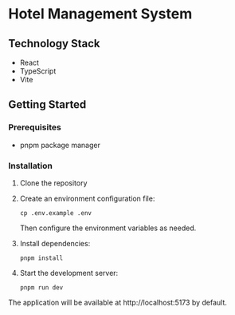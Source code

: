# Hotel Management System

## Technology Stack
- React
- TypeScript
- Vite

## Getting Started

### Prerequisites
- pnpm package manager

### Installation

1. Clone the repository
2. Create an environment configuration file:
   ```
   cp .env.example .env
   ```
   Then configure the environment variables as needed.

3. Install dependencies:
   ```
   pnpm install
   ```

4. Start the development server:
   ```
   pnpm run dev
   ```

The application will be available at http://localhost:5173 by default.
